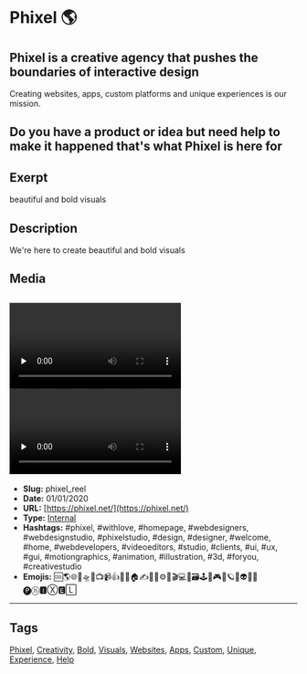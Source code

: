 # Phixel 🌎
## Phixel is a creative agency that pushes the boundaries of interactive design
Creating websites, apps, custom platforms and unique experiences is our mission.

Do you have a product or idea but need help to make it happened that's what Phixel is here for
------------
## Exerpt
beautiful and bold visuals
## Description
We're here to create beautiful and bold visuals
## Media
<video control preload="none"><source src="media/03799ce3/phixel-reel-1.mp4" type="video/mp4"></video><video control preload="none"><source src="media/a1595000/television-deep-in-the-clouds.mp4" type="video/mp4"></video>
------------
- **Slug:** phixel_reel
- **Date:** 01/01/2020
- **URL:** [https://phixel.net/](https://phixel.net/)
- **Type:** [Internal](#internal)
- **Hashtags:** #phixel, #withlove, #homepage, #webdesigners, #webdesignstudio, #phixelstudio, #design, #designer, #welcome, #home, #webdevelopers, #videoeditors, #studio, #clients, #ui, #ux, #gui, #motiongraphics, #animation, #illustration, #3d, #foryou, #creativestudio
- **Emojis:** 🆒🌎🌐🎨🛸📼📺📹👍🔗📝🏠✍️👨‍💻⚙️🔮🎬‍💻👑🗃️🕹️👾🎮📲🪐🌟👽🚀🌌
🅟ⓗ🅸Ⓧ🅴🄻

------------
## Tags
[Phixel](#phixel), [Creativity](#creativity), [Bold](#bold), [Visuals](#visuals), [Websites](#websites), [Apps](#apps), [Custom](#custom), [Unique](#unique), [Experience](#experience), [Help](#help)
